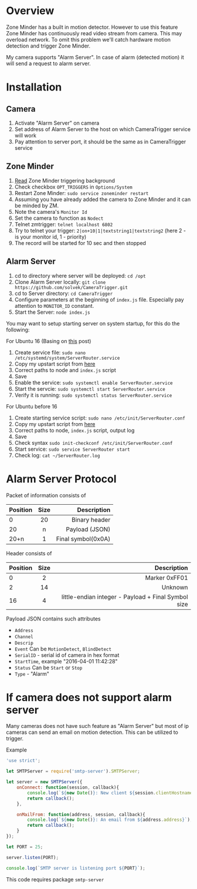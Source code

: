 # Overview

Zone Minder has a built in motion detector. However to use this feature Zone Minder has continuously read video stream from camera.
This may overload network. To omit this problem we'll catch hardware motion detection and trigger Zone Minder.

My camera supports "Alarm Server". In case of alarm (detected motion) it will send a request to alarm server.

# Installation

## Camera

 1. Activate "Alarm Server" on camera
 2. Set address of Alarm Server to the host on which CameraTrigger service will work
 3. Pay attention to server port, it should be the same as in CameraTrigger service
 
## Zone Minder

 1. [Read](https://wiki.zoneminder.com/How_to_use_your_external_camera's_motion_detection_with_ZM) Zone Minder triggering background
 2. Check checkbox `OPT_TRIGGERS` in `Options/System`
 3. Restart Zone Minder: `sudo service zoneminder restart`
 4. Assuming you have already added the camera to Zone Minder and it can be minded by ZM.
 5. Note the camera's `Monitor Id`
 6. Set the camera to function as `Nodect`
 7. Telnet zmtrigger: `telnet localhost 6802`
 8. Try to telnet your trigger: `2|on+10|1|textstring1|textstring2` (here 2 - is your monitor id, 1 - priority)
 9. The record will be started for 10 sec and then stopped
 
## Alarm Server

 1. cd to directory where server will be deployed: `cd /opt`
 2. Clone Alarm Server locally: `git clone https://github.com/solvek/CameraTrigger.git`
 3. cd to Server directory: `cd CameraTrigger`
 4. Configure parameters at the beginning of `index.js` file. Especially pay attention to `MONITOR_ID` constant.
 6. Start the Server: `node index.js`
 
 You may want to setup starting server on system startup, for this do the following:
 
 For Ubuntu 16 (Basing on [this](https://www.axllent.org/docs/view/nodejs-service-with-systemd/) post)
 
 1. Create service file: `sudo nano /etc/systemd/system/ServerRouter.service`
 2. Copy my upstart script from [here](https://github.com/solvek/CameraTrigger/blob/master/ServerRouter.service)
 3. Correct paths to node and `index.js` script
 4. Save
 5. Enable the service: `sudo systemctl enable ServerRouter.service`
 6. Start the servcie: `sudo systemctl start ServerRouter.service`
 7. Verify it is running: `sudo systemctl status ServerRouter.service`
 
 For Ubuntu before 16
 
 1. Create starting service script: `sudo nano /etc/init/ServerRouter.conf`
 2. Copy my upstart script from [here](https://github.com/solvek/CameraTrigger/blob/master/ServerRouter.conf)
 3. Correct paths to node, `index.js` script, output log
 4. Save
 5. Check syntax `sudo init-checkconf /etc/init/ServerRouter.conf`
 6. Start service: `sudo service ServerRouter start`
 7. Check log: `cat ~/ServerRouter.log`

# Alarm Server Protocol

Packet of information consists of

|Position   |Size   |Description        |
|-----------|:-----:|------------------:|
|0          |20     |Binary header      |
|20         |n      |Payload (JSON)     |
|20+n       |1      |Final symbol(0x0A) |
 
Header consists of

|Position   |Size   |Description        |
|-----------|:-----:|------------------:|
|0          |2      |Marker 0xFF01      |
|2          |14     |Unknown            |
|16         |4      |little-endian integer - Payload + Final Symbol size |
   
Payload JSON contains such attributes

 * `Address`
 * `Channel`
 * `Descrip`
 * `Event` Can be `MotionDetect`,  `BlindDetect`
 * `SerialID` - serial id of camera in hex format
 * `StartTime`, example "2016-04-01 11:42:28"
 * `Status` Can be `Start` or `Stop`
 * `Type` - "Alarm"

# If camera does not support alarm server

Many cameras does not have such feature as "Alarm Server" but most of ip cameras can send an email on motion detection. This can be utilized to trigger.


Example 

```javascript
'use strict';

let SMTPServer = require('smtp-server').SMTPServer;

let server = new SMTPServer({
    onConnect: function(session, callback){
        console.log(`${new Date()}: New client ${session.clientHostname} from ip ${session.remoteAddress}`);
        return callback();
    },

    onMailFrom: function(address, session, callback){
        console.log(`${new Date()}: An email from ${address.address}`);
        return callback();
    }
});

let PORT = 25;

server.listen(PORT);

console.log(`SMTP server is listening port ${PORT}`);
```

This code requires package `smtp-server`

